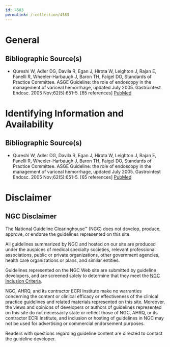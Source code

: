 ```yaml
---
id: 4583
permalink: /:collection/4583
---
```


# General

## Bibliographic Source(s)

- Qureshi W, Adler DG, Davila R, Egan J, Hirota W, Leighton J, Rajan E, Fanelli R, Wheeler-Harbaugh J, Baron TH, Faigel DO, Standards of Practice Committee. ASGE Guideline: the role of endoscopy in the management of variceal hemorrhage, updated July 2005. Gastrointest Endosc. 2005 Nov;62(5):651-5. [65 references] [ PubMed ](http://www.ncbi.nlm.nih.gov/entrez/query.fcgi?cmd=Retrieve&db=pubmed&dopt=Abstract&list_uids=16246673)

# Identifying Information and Availability

## Bibliographic Source(s)

- Qureshi W, Adler DG, Davila R, Egan J, Hirota W, Leighton J, Rajan E, Fanelli R, Wheeler-Harbaugh J, Baron TH, Faigel DO, Standards of Practice Committee. ASGE Guideline: the role of endoscopy in the management of variceal hemorrhage, updated July 2005. Gastrointest Endosc. 2005 Nov;62(5):651-5. [65 references] [ PubMed ](http://www.ncbi.nlm.nih.gov/entrez/query.fcgi?cmd=Retrieve&db=pubmed&dopt=Abstract&list_uids=16246673)

# Disclaimer

## NGC Disclaimer

The National Guideline Clearinghouse™ (NGC) does not develop, produce, approve, or endorse the guidelines represented on this site.

All guidelines summarized by NGC and hosted on our site are produced under the auspices of medical specialty societies, relevant professional associations, public or private organizations, other government agencies, health care organizations or plans, and similar entities.

Guidelines represented on the NGC Web site are submitted by guideline developers, and are screened solely to determine that they meet the [NGC Inclusion Criteria](/help-and-about/summaries/inclusion-criteria).

NGC, AHRQ, and its contractor ECRI Institute make no warranties concerning the content or clinical efficacy or effectiveness of the clinical practice guidelines and related materials represented on this site. Moreover, the views and opinions of developers or authors of guidelines represented on this site do not necessarily state or reflect those of NGC, AHRQ, or its contractor ECRI Institute, and inclusion or hosting of guidelines in NGC may not be used for advertising or commercial endorsement purposes.

Readers with questions regarding guideline content are directed to contact the guideline developer.

